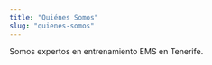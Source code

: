 ```yaml
---
title: "Quiénes Somos"
slug: "quienes-somos"
---
```


Somos expertos en entrenamiento EMS en Tenerife.
